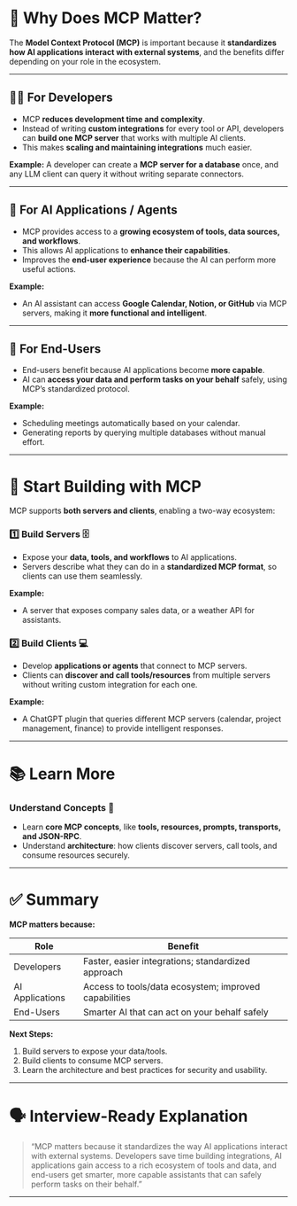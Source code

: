 
# 🌟 Why Does MCP Matter?

The **Model Context Protocol (MCP)** is important because it **standardizes how AI applications interact with external systems**, and the benefits differ depending on your role in the ecosystem.

---

## 👨‍💻 For Developers

* MCP **reduces development time and complexity**.
* Instead of writing **custom integrations** for every tool or API, developers can **build one MCP server** that works with multiple AI clients.
* This makes **scaling and maintaining integrations** much easier.

**Example:**
A developer can create a **MCP server for a database** once, and any LLM client can query it without writing separate connectors.

---

## 🤖 For AI Applications / Agents

* MCP provides access to a **growing ecosystem of tools, data sources, and workflows**.
* This allows AI applications to **enhance their capabilities**.
* Improves the **end-user experience** because the AI can perform more useful actions.

**Example:**

* An AI assistant can access **Google Calendar, Notion, or GitHub** via MCP servers, making it **more functional and intelligent**.

---

## 🧑 For End-Users

* End-users benefit because AI applications become **more capable**.
* AI can **access your data and perform tasks on your behalf** safely, using MCP’s standardized protocol.

**Example:**

* Scheduling meetings automatically based on your calendar.
* Generating reports by querying multiple databases without manual effort.

---

# 🚀 Start Building with MCP

MCP supports **both servers and clients**, enabling a two-way ecosystem:

### 1️⃣ Build Servers 🗄️

* Expose your **data, tools, and workflows** to AI applications.
* Servers describe what they can do in a **standardized MCP format**, so clients can use them seamlessly.

**Example:**

* A server that exposes company sales data, or a weather API for assistants.

### 2️⃣ Build Clients 💻

* Develop **applications or agents** that connect to MCP servers.
* Clients can **discover and call tools/resources** from multiple servers without writing custom integration for each one.

**Example:**

* A ChatGPT plugin that queries different MCP servers (calendar, project management, finance) to provide intelligent responses.

---

# 📚 Learn More

### Understand Concepts 📖

* Learn **core MCP concepts**, like **tools, resources, prompts, transports, and JSON-RPC**.
* Understand **architecture**: how clients discover servers, call tools, and consume resources securely.

---

# ✅ Summary

**MCP matters because:**

| Role            | Benefit                                               |
| --------------- | ----------------------------------------------------- |
| Developers      | Faster, easier integrations; standardized approach    |
| AI Applications | Access to tools/data ecosystem; improved capabilities |
| End-Users       | Smarter AI that can act on your behalf safely         |

**Next Steps:**

1. Build servers to expose your data/tools.
2. Build clients to consume MCP servers.
3. Learn the architecture and best practices for security and usability.

---

# 🗣️ Interview-Ready Explanation

> “MCP matters because it standardizes the way AI applications interact with external systems. Developers save time building integrations, AI applications gain access to a rich ecosystem of tools and data, and end-users get smarter, more capable assistants that can safely perform tasks on their behalf.”

---